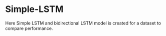 # Simple-LSTM
Here Simple LSTM and bidirectional LSTM model is created for a dataset to compare performance.
